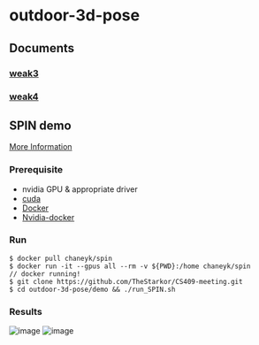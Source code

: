 # outdoor-3d-pose

## Documents
### [weak3](https://github.com/TheStarkor/CS409-meeting/tree/master/docs/week3)
### [weak4](https://github.com/TheStarkor/CS409-meeting/tree/master/docs/week4)

## SPIN demo
[More Information](https://github.com/TheStarkor/outdoor-3d-pose/blob/master/docs/run_SPIN.md)
### Prerequisite
- nvidia GPU & appropriate driver
- [cuda](https://developer.nvidia.com/cuda-toolkit)
- [Docker](https://www.docker.com/)
- [Nvidia-docker](https://github.com/NVIDIA/nvidia-docker)

### Run
```
$ docker pull chaneyk/spin
$ docker run -it --gpus all --rm -v ${PWD}:/home chaneyk/spin
// docker running!
$ git clone https://github.com/TheStarkor/CS409-meeting.git
$ cd outdoor-3d-pose/demo && ./run_SPIN.sh
```

### Results
![image](https://user-images.githubusercontent.com/45455072/93908460-9ac84200-fd39-11ea-96a6-dcf6dab64d92.png)
![image](https://user-images.githubusercontent.com/45455072/93911387-48892000-fd3d-11ea-996b-310c632f7f94.png)
